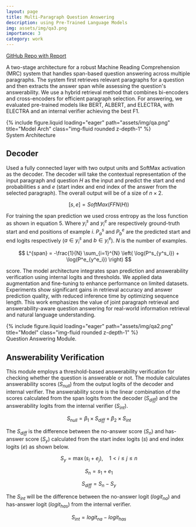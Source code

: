 ```yaml
---
layout: page
title: Multi-Paragraph Question Answering
description: using Pre-Trained Language Models
img: assets/img/qa3.png
importance: 3
category: work
---
```

<a href="https://github.com/ishwargov/multi-paragraph-qa">GitHub Repo with Report</a>

A two-stage architecture for a robust Machine Reading Comprehension (MRC) system that handles span-based question answering across multiple paragraphs. The system first retrieves relevant paragraphs for a question and then extracts the answer span while assessing the question's answerability. We use a hybrid retrieval method that combines bi-encoders and cross-encoders for efficient paragraph selection. For answering, we evaluated pre-trained models like BERT, ALBERT, and ELECTRA, with ELECTRA and an internal verifier achieving the best F1.


<div class="row">
    <div class="col-sm mt-3 mt-md-0">
        {% include figure.liquid loading="eager" path="assets/img/qa.png" title="Model Arch" class="img-fluid rounded z-depth-1" %}
    </div>
</div>
<div class="caption">
    System Architecture
</div>

## Decoder

Used a fully connected layer with two output units and SoftMax activation as the decoder. The decoder will take the contextual representation of the input paragraph and question $H$ as the input and predict the start and end probabilities $s$ and $e$ (start index and end index of the answer from the selected paragraph). The overall output will be of a size of $n \times 2$.

$$
[s, e] = SoftMax(FFN(H)) 
$$

For training the span prediction we used cross entropy as the loss function as shown in equation 5. Where $y^s_i$ and $y^e_i$ are respectively ground-truth start and end positions of example $i$. $P^s_a$ and $P^e_b$ are the predicted start and end logits respectively ($a \in y^s_i$ and $b \in y^e_i$). $N$ is the number of examples.

$$
L^{span} = -\frac{1}{N} \sum_{i=1}^{N} \left( \log(P^s_{y^s_i}) + \log(P^e_{y^e_i}) \right) 
$$

 score. The model architecture integrates span prediction and answerability verification using internal logits and thresholds. We applied data augmentation and fine-tuning to enhance performance on limited datasets. Experiments show significant gains in retrieval accuracy and answer prediction quality, with reduced inference time by optimizing sequence length. This work emphasizes the value of joint paragraph retrieval and answerability-aware question answering for real-world information retrieval and natural language understanding.

<div class="row">
    <div class="col-sm mt-3 mt-md-0">
        {% include figure.liquid loading="eager" path="assets/img/qa2.png" title="Model" class="img-fluid rounded z-depth-1" %}
    </div>
</div>
<div class="caption">
    Question Answering Module.
</div>

## Answerability Verification

This module employs a threshold-based answerability verification for checking whether the question is answerable or not. The module calculates answerability scores ($S_{null}$) from the output logits of the decoder and internal verifier. The answerability score is the linear combination of the scores calculated from the span logits from the decoder ($S_{diff}$) and the answerability logits from the internal verifier ($S_{int}$).

$$
S_{null} = \beta_1 \times S_{diff} + \beta_2 \times S_{int} 
$$

The $S_{diff}$ is the difference between the no-answer score ($S_n$) and has-answer score ($S_y$) calculated from the start index logits ($s$) and end index logits ($e$) as shown below.

$$
S_y = \max(s_i + e_j), \quad 1 < i \leq j \leq n 
$$

$$
S_n = s_1 + e_1 
$$

$$
S_{diff} = S_n - S_y 
$$

The $S_{int}$ will be the difference between the no-answer logit ($logit_{na}$) and has-answer logit ($logit_{has}$) from the internal verifier.

$$
S_{int} = logit_{na} - logit_{has} 
$$